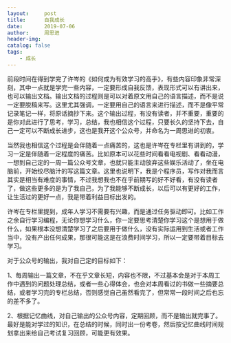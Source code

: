 ```yaml
---
layout:     post
title:      自我成长
date:       2019-07-06
author:     周思进
header-img:	
catalog: false
tags:
    - 成长
---
```


前段时间在得到学完了许岑的《如何成为有效学习的高手》，有些内容印象非常深刻，其中一点就是学完一些内容，一定要形成自我反馈，表现形式可以有讲出来，也可以输出文档。输出文档的过程则是可以对着原文用自己的语言描述，而不是说一定要脱稿来写。这里尤其强调，一定要用自己的语言来进行描述，而不是像平常记录笔记一样，将原话摘抄下来。这个输出过程，有没有读者，并不重要，重要的是你对此进行了思考，学习，总结，我也相信这个过程，只要长久的坚持下去，自己一定可以不断成长进步，这也是我开这个公众号，并命名为一周思进的初衷。



当然我也相信这个过程是会伴随着一点痛苦的，这也是许岑在专栏里有讲到的，学习一定是伴随着一定程度的痛苦。比如原本可以花些时间看看电视剧、看看动漫，一想到自己定的一周一篇公众号文章，也就只能主动放弃这些娱乐活动了，坐在电脑前，开始绞尽脑汁的写这篇文章。这里也说明下，我是个程序员，写作对我而言其实是相当有难度的事情，不过我想我也不在乎前期写的好不好看，有没有读者了，做这些更多的是为了我自己，为了我能够不断成长，以后可以有更好的工作，让生活过的更好一点，我是带着利益目标出发的。



许岑在专栏里提到，成年人学习不需要有兴趣，而是通过任务驱动即可。比如工作之余自行学习编程，无论你想学习什么，你一定要思考清楚你学习这个是想用于做什么，如果根本没想清楚学习了之后要用于做什么，没有实际运用到生活或者工作当中，没有产出任何成果，那很可能这是在浪费时间学习，所以一定要带着目标去学习。



对于公众号的输出，我对自己定的目标如下：

1、每周输出一篇文章，不在乎文章长短，内容也不限，不过基本会是对于本周工作中遇到的问题处理总结，或者一些心得体会，也会对本周看过的书做一些摘要总结，或者学习完的专栏总结，否则感觉自己虽然看完了，但常常一段时间之后也忘的差不多了。

2、根据记忆曲线，对自己输出的公众号内容，定期回顾，而不是输出就完事了。最好是能对学过的知识，在总结的时候，同时出一份考卷，然后按记忆曲线时间规划拿出来给自己考试复习回顾，可能更有效果。

